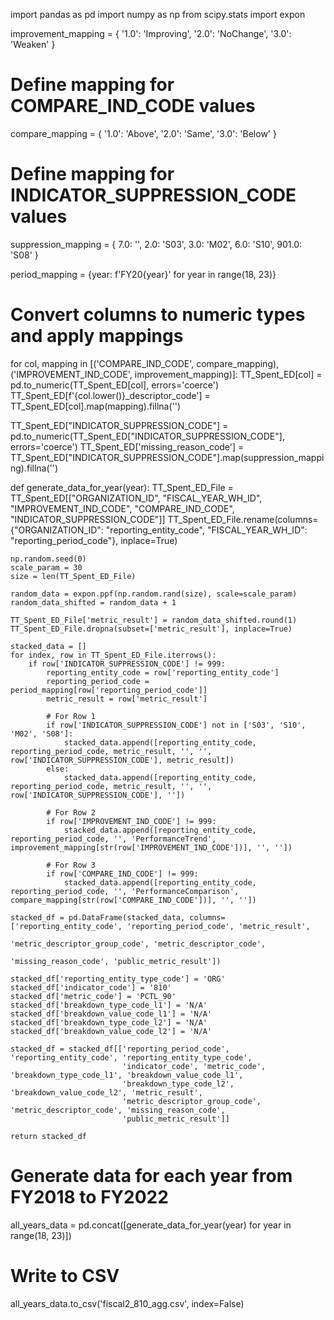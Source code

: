 import pandas as pd
import numpy as np
from scipy.stats import expon

improvement_mapping = {
    '1.0': 'Improving',
    '2.0': 'NoChange',
    '3.0': 'Weaken'
}

# Define mapping for COMPARE_IND_CODE values
compare_mapping = {
    '1.0': 'Above',
    '2.0': 'Same',
    '3.0': 'Below'
}

# Define mapping for INDICATOR_SUPPRESSION_CODE values 
suppression_mapping = {
    7.0: '',
    2.0: 'S03',
    3.0: 'M02',
    6.0: 'S10',
    901.0: 'S08'
}

period_mapping = {year: f'FY20{year}' for year in range(18, 23)}

# Convert columns to numeric types and apply mappings
for col, mapping in [('COMPARE_IND_CODE', compare_mapping),
                     ('IMPROVEMENT_IND_CODE', improvement_mapping)]:
    TT_Spent_ED[col] = pd.to_numeric(TT_Spent_ED[col], errors='coerce')
    TT_Spent_ED[f'{col.lower()}_descriptor_code'] = TT_Spent_ED[col].map(mapping).fillna('')

TT_Spent_ED["INDICATOR_SUPPRESSION_CODE"] = pd.to_numeric(TT_Spent_ED["INDICATOR_SUPPRESSION_CODE"], errors='coerce')
TT_Spent_ED['missing_reason_code'] = TT_Spent_ED["INDICATOR_SUPPRESSION_CODE"].map(suppression_mapping).fillna('')

def generate_data_for_year(year):
    TT_Spent_ED_File = TT_Spent_ED[["ORGANIZATION_ID", "FISCAL_YEAR_WH_ID", 
                                    "IMPROVEMENT_IND_CODE", "COMPARE_IND_CODE", 
                                    "INDICATOR_SUPPRESSION_CODE"]]
    TT_Spent_ED_File.rename(columns={"ORGANIZATION_ID": "reporting_entity_code", 
                                     "FISCAL_YEAR_WH_ID": "reporting_period_code"}, inplace=True)

    np.random.seed(0)
    scale_param = 30
    size = len(TT_Spent_ED_File)

    random_data = expon.ppf(np.random.rand(size), scale=scale_param)
    random_data_shifted = random_data + 1

    TT_Spent_ED_File['metric_result'] = random_data_shifted.round(1)
    TT_Spent_ED_File.dropna(subset=['metric_result'], inplace=True)

    stacked_data = []
    for index, row in TT_Spent_ED_File.iterrows():
        if row['INDICATOR_SUPPRESSION_CODE'] != 999:
            reporting_entity_code = row['reporting_entity_code']
            reporting_period_code = period_mapping[row['reporting_period_code']]
            metric_result = row['metric_result']

            # For Row 1
            if row['INDICATOR_SUPPRESSION_CODE'] not in ['S03', 'S10', 'M02', 'S08']:
                stacked_data.append([reporting_entity_code, reporting_period_code, metric_result, '', '', row['INDICATOR_SUPPRESSION_CODE'], metric_result])
            else:
                stacked_data.append([reporting_entity_code, reporting_period_code, metric_result, '', '', row['INDICATOR_SUPPRESSION_CODE'], ''])
            
            # For Row 2
            if row['IMPROVEMENT_IND_CODE'] != 999:
                stacked_data.append([reporting_entity_code, reporting_period_code, '', 'PerformanceTrend', improvement_mapping[str(row['IMPROVEMENT_IND_CODE'])], '', ''])
            
            # For Row 3
            if row['COMPARE_IND_CODE'] != 999:
                stacked_data.append([reporting_entity_code, reporting_period_code, '', 'PerformanceComparison', compare_mapping[str(row['COMPARE_IND_CODE'])], '', ''])

    stacked_df = pd.DataFrame(stacked_data, columns=['reporting_entity_code', 'reporting_period_code', 'metric_result', 
                                                     'metric_descriptor_group_code', 'metric_descriptor_code', 
                                                     'missing_reason_code', 'public_metric_result'])

    stacked_df['reporting_entity_type_code'] = 'ORG'
    stacked_df['indicator_code'] = '810'
    stacked_df['metric_code'] = 'PCTL_90'
    stacked_df['breakdown_type_code_l1'] = 'N/A'
    stacked_df['breakdown_value_code_l1'] = 'N/A'
    stacked_df['breakdown_type_code_l2'] = 'N/A'
    stacked_df['breakdown_value_code_l2'] = 'N/A'

    stacked_df = stacked_df[['reporting_period_code', 'reporting_entity_code', 'reporting_entity_type_code', 
                             'indicator_code', 'metric_code', 'breakdown_type_code_l1', 'breakdown_value_code_l1', 
                             'breakdown_type_code_l2', 'breakdown_value_code_l2', 'metric_result', 
                             'metric_descriptor_group_code', 'metric_descriptor_code', 'missing_reason_code', 
                             'public_metric_result']]

    return stacked_df

# Generate data for each year from FY2018 to FY2022
all_years_data = pd.concat([generate_data_for_year(year) for year in range(18, 23)])

# Write to CSV
all_years_data.to_csv('fiscal2_810_agg.csv', index=False)
